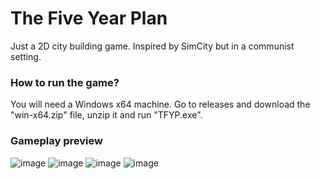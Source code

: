 # The Five Year Plan

Just a 2D city building game. Inspired by SimCity but in a communist setting.

### How to run the game?
You will need a Windows x64 machine.
Go to releases and download the "win-x64.zip" file, unzip it and run "TFYP.exe".

### Gameplay preview
![image](https://github.com/CristianStinca/The-Five-Year-Plan/assets/158779976/ce9a004f-3a5a-404e-994d-e2b8f74cd4d5)
![image](https://github.com/CristianStinca/The-Five-Year-Plan/assets/158779976/f34074b0-67a1-420c-9219-33285e2e9923)
![image](https://github.com/CristianStinca/The-Five-Year-Plan/assets/158779976/819ca68c-0512-4572-8636-d88fba1bea43)
![image](https://github.com/CristianStinca/The-Five-Year-Plan/assets/158779976/6d5fe105-738e-4ecb-bf52-32ce85301960)
